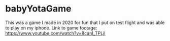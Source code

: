 # babyYotaGame
This was a game I made in 2020 for fun that I put on test flight and was able to play on my iphone.
Link to game footage: https://www.youtube.com/watch?v=8canI_TPLjI
